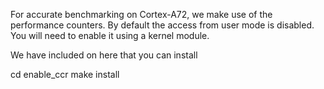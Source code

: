 For accurate benchmarking on Cortex-A72, we make use of the performance counters. By default the access from user mode is disabled. You will need to enable it using a kernel module.

We have included on here that you can install

cd enable_ccr
make install
